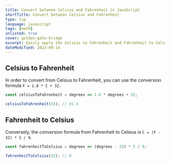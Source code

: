 ```yaml
---
title: Convert between Celsius and Fahrenheit in JavaScript
shortTitle: Convert between Celsius and Fahrenheit
type: tip
language: javascript
tags: [math]
unlisted: true
cover: golden-gate-bridge
excerpt: Easily apply the Celsius to Fahrenheit and Fahrenheit to Celsius formulas.
dateModified: 2023-09-14
---
```


## Celsius to Fahrenheit

In order to convert from Celsius to Fahrenheit, you can use the conversion formula `F = 1.8 * C + 32`.

```js
const celsiusToFahrenheit = degrees => 1.8 * degrees + 32;

celsiusToFahrenheit(33); // 91.4
```

## Fahrenheit to Celsius

Conversely, the conversion formula from Fahrenheit to Celsius is `C = (F - 32) * 5 / 9`.

```js
const fahrenheitToCelsius = degrees => (degrees - 32) * 5 / 9;

fahrenheitToCelsius(32); // 0
```
